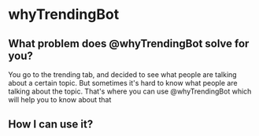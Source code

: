 # whyTrendingBot


## What problem does @whyTrendingBot solve for you?

You go to the trending tab, and decided to see what people are talking about a certain topic.
But sometimes it's  hard to know what people are talking about the topic. That's where you can use @whyTrendingBot which will help you to know about that



## How I can use it?

